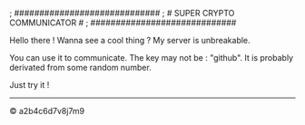 ; #############################
; # SUPER CRYPTO COMMUNICATOR #
; #############################

Hello there !
Wanna see a cool thing ?
My server is unbreakable.

You can use it to communicate.
The key may not be : "github".
It is probably derivated from
some random number.

Just try it !

-------------------------------
© a2b4c6d7v8j7m9
